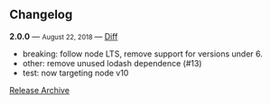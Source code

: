 ## Changelog

**2.0.0** — <small> August 22, 2018 </small> — [Diff](https://github.com/archiverjs/archiver-utils/compare/1.3.0...2.0.0)

- breaking: follow node LTS, remove support for versions under 6.
- other: remove unused lodash dependence (#13)
- test: now targeting node v10

[Release Archive](https://github.com/archiverjs/archiver-utils/releases)